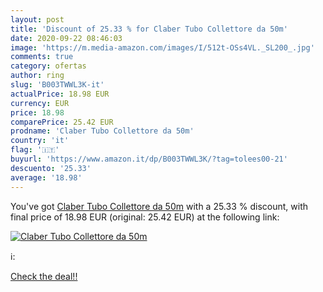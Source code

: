 ```yaml
---
layout: post
title: 'Discount of 25.33 % for Claber Tubo Collettore da 50m'
date: 2020-09-22 08:46:03
image: 'https://m.media-amazon.com/images/I/512t-OSs4VL._SL200_.jpg'
comments: true
category: ofertas
author: ring
slug: 'B003TWWL3K-it'
actualPrice: 18.98 EUR
currency: EUR
price: 18.98
comparePrice: 25.42 EUR
prodname: 'Claber Tubo Collettore da 50m'
country: 'it'
flag: '🇮🇹'
buyurl: 'https://www.amazon.it/dp/B003TWWL3K/?tag=tolees00-21'
descuento: '25.33'
average: '18.98'
---
```


You've got [Claber Tubo Collettore da 50m](https://www.amazon.it/dp/B003TWWL3K/?tag=tolees00-21) with a  25.33 % discount, with final price of 18.98 EUR (original: 25.42 EUR) at the following link:

[![Claber Tubo Collettore da 50m](https://m.media-amazon.com/images/I/512t-OSs4VL._SL200_.jpg)](https://www.amazon.it/dp/B003TWWL3K/?tag=tolees00-21)

ℹ️:


[Check the deal!!](https://www.amazon.it/dp/B003TWWL3K/?tag=tolees00-21)
